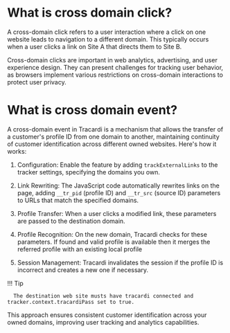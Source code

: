 # What is cross domain click?

A cross-domain click refers to a user interaction where a click on one website leads to navigation to a different
domain. This typically occurs when a user clicks a link on Site A that directs them to Site B.

Cross-domain clicks are important in web analytics, advertising, and user experience design. They can present challenges
for tracking user behavior, as browsers implement various restrictions on cross-domain interactions to protect user
privacy.

# What is cross domain event?

A cross-domain event in Tracardi is a mechanism that allows the transfer of a customer's profile ID from one domain to
another, maintaining continuity of customer identification across different owned websites. Here's how it works:

1. Configuration: Enable the feature by adding `trackExternalLinks` to the tracker settings, specifying the domains you
   own.

2. Link Rewriting: The JavaScript code automatically rewrites links on the page, adding `__tr_pid` (profile ID)
   and `__tr_src` (source ID) parameters to URLs that match the specified domains.

3. Profile Transfer: When a user clicks a modified link, these parameters are passed to the destination domain.

4. Profile Recognition: On the new domain, Tracardi checks for these parameters. If found and valid profile is available
   then it merges the referred profile with an existing local profile

5. Session Management: Tracardi invalidates the session if the profile ID is incorrect and creates a new one if
   necessary.

!!! Tip

      The destination web site musts have tracardi connected and tracker.context.tracardiPass set to true.

This approach ensures consistent customer identification across your owned domains, improving user tracking and
analytics capabilities.

